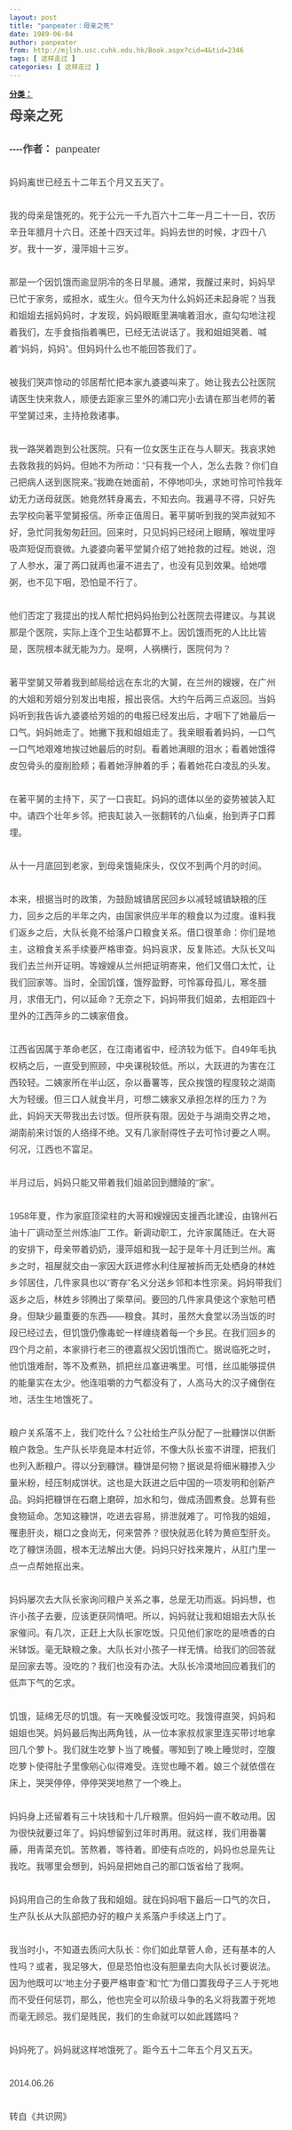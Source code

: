 ```yaml
---
layout: post
title: "panpeater：母亲之死"
date: 1989-06-04
author: panpeater
from: http://mjlsh.usc.cuhk.edu.hk/Book.aspx?cid=4&tid=2346
tags: [ 这样走过 ]
categories: [ 这样走过 ]
---
```


<div style="margin: 15px 10px 10px 0px;">
 <div>
  <span id="ctl00_ContentPlaceHolder1_chapter1_SubjectLabel" style="font-weight:bold;text-decoration:underline;">
   分类：
  </span>
 </div>
 <p style="margin: 0px; padding: 15px 0px; line-height: 30px; color: rgb(69, 65, 65); font-family: 'Microsoft Yahei', Heiti, arial, helvetica, sans-serif;">
  <font size="5">
   <b>
    母亲之死
   </b>
  </font>
 </p>
 <p style="margin: 0px; padding: 15px 0px; line-height: 30px; color: rgb(69, 65, 65); font-family: 'Microsoft Yahei', Heiti, arial, helvetica, sans-serif;">
  <font size="4">
   <b>
    ----作者：
   </b>
   <span style="text-align: center;">
    panpeater
   </span>
  </font>
 </p>
 <p style="margin: 0px; padding: 15px 0px; line-height: 30px; font-size: 16px; color: rgb(69, 65, 65); font-family: 'Microsoft Yahei', Heiti, arial, helvetica, sans-serif;">
  妈妈离世已经五十二年五个月又五天了。
 </p>
 <p style="margin: 0px; padding: 15px 0px; line-height: 30px; font-size: 16px; color: rgb(69, 65, 65); font-family: 'Microsoft Yahei', Heiti, arial, helvetica, sans-serif;">
  我的母亲是饿死的。死于公元一千九百六十二年一月二十一日，农历辛丑年腊月十六日。还差十四天过年。妈妈去世的时候，才四十八岁。我十一岁，漫萍姐十三岁。
 </p>
 <p style="margin: 0px; padding: 15px 0px; line-height: 30px; font-size: 16px; color: rgb(69, 65, 65); font-family: 'Microsoft Yahei', Heiti, arial, helvetica, sans-serif;">
  那是一个因饥饿而逾显阴冷的冬日早晨。通常，我醒过来时，妈妈早已忙于家务，或担水，或生火。但今天为什么妈妈还未起身呢？当我和姐姐去摇妈妈时，才发现，妈妈眼眶里满噙着泪水，直勾勾地注视着我们，左手食指指着嘴巴，已经无法说话了。我和姐姐哭着、喊着“妈妈，妈妈”。但妈妈什么也不能回答我们了。
 </p>
 <p style="margin: 0px; padding: 15px 0px; line-height: 30px; font-size: 16px; color: rgb(69, 65, 65); font-family: 'Microsoft Yahei', Heiti, arial, helvetica, sans-serif;">
  被我们哭声惊动的邻居帮忙把本家九婆婆叫来了。她让我去公社医院请医生快来救人，顺便去距家三里外的浦口完小去请在那当老师的著平堂舅过来，主持抢救诸事。
 </p>
 <p style="margin: 0px; padding: 15px 0px; line-height: 30px; font-size: 16px; color: rgb(69, 65, 65); font-family: 'Microsoft Yahei', Heiti, arial, helvetica, sans-serif;">
  我一路哭着跑到公社医院。只有一位女医生正在与人聊天。我哀求她去救救我的妈妈。但她不为所动：“只有我一个人，怎么去救？你们自己把病人送到医院来。”我跪在她面前，不停地叩头，求她可怜可怜我年幼无力送母就医。她竟然转身离去，不知去向。我遍寻不得，只好先去学校向著平堂舅报信。所幸正值周日。著平舅听到我的哭声就知不好，急忙同我匆匆赶回。回来时，只见妈妈已经闭上眼睛，喉咙里呼吸声短促而衰微。九婆婆向著平堂舅介绍了她抢救的过程。她说，泡了人参水，灌了两口就再也灌不进去了，也没有见到效果。给她喂粥，也不见下咽，恐怕是不行了。
 </p>
 <p style="margin: 0px; padding: 15px 0px; line-height: 30px; font-size: 16px; color: rgb(69, 65, 65); font-family: 'Microsoft Yahei', Heiti, arial, helvetica, sans-serif;">
  他们否定了我提出的找人帮忙把妈妈抬到公社医院去得建议。与其说那是个医院，实际上连个卫生站都算不上。因饥饿而死的人比比皆是，医院根本就无能为力。是啊，人祸横行，医院何为？
 </p>
 <p style="margin: 0px; padding: 15px 0px; line-height: 30px; font-size: 16px; color: rgb(69, 65, 65); font-family: 'Microsoft Yahei', Heiti, arial, helvetica, sans-serif;">
  著平堂舅又带着我到邮局给远在东北的大舅，在兰州的嫂嫂，在广州的大姐和芳姐分别发出电报，报出丧信。大约午后两三点返回。当妈妈听到我告诉九婆婆给芳姐的的电报已经发出后，才咽下了她最后一口气。妈妈她走了。她撇下我和姐姐走了。我亲眼看着妈妈，一口气一口气地艰难地挨过她最后的时刻。看着她满眼的泪水；看着她饿得皮包骨头的廋削脸颊；看着她浮肿着的手；看着她花白凌乱的头发。
 </p>
 <p style="margin: 0px; padding: 15px 0px; line-height: 30px; font-size: 16px; color: rgb(69, 65, 65); font-family: 'Microsoft Yahei', Heiti, arial, helvetica, sans-serif;">
  在著平舅的主持下，买了一口丧缸。妈妈的遗体以坐的姿势被装入缸中。请四个壮年乡邻。把丧缸装入一张翻转的八仙桌，抬到弄子口葬埋。
 </p>
 <p style="margin: 0px; padding: 15px 0px; line-height: 30px; font-size: 16px; color: rgb(69, 65, 65); font-family: 'Microsoft Yahei', Heiti, arial, helvetica, sans-serif;">
  从十一月底回到老家，到母亲饿毙床头，仅仅不到两个月的时间。
 </p>
 <p style="margin: 0px; padding: 15px 0px; line-height: 30px; font-size: 16px; color: rgb(69, 65, 65); font-family: 'Microsoft Yahei', Heiti, arial, helvetica, sans-serif;">
  本来，根据当时的政策，为鼓励城镇居民回乡以减轻城镇缺粮的压力，回乡之后的半年之内，由国家供应半年的粮食以为过度。谁料我们返乡之后，大队长竟不给落户口粮食关系。借口很革命：你们是地主，这粮食关系手续要严格审查。妈妈哀求，反复陈述。大队长又叫我们去兰州开证明。等嫂嫂从兰州把证明寄来，他们又借口太忙，让我们回家等。当时，全国饥馑，饿殍盈野，可怜寡母孤儿，寒冬腊月，求借无门，何以延命？无奈之下，妈妈带我们姐弟，去相距四十里外的江西萍乡的二姨家借食。
 </p>
 <p style="margin: 0px; padding: 15px 0px; line-height: 30px; font-size: 16px; color: rgb(69, 65, 65); font-family: 'Microsoft Yahei', Heiti, arial, helvetica, sans-serif;">
  江西省因属于革命老区，在江南诸省中，经济较为低下。自49年毛执权柄之后，一直受到照顾，中央课税较低。所以，大跃进的为害在江西较轻。二姨家所在半山区，杂以番薯等，民众挨饿的程度较之湖南大为轻缓。但三口人就食半月，可想二姨家又承担怎样的压力？为此，妈妈天天带我出去讨饭。但所获有限。因处于与湖南交界之地，湖南前来讨饭的人络绎不绝。又有几家耐得性子去可怜讨要之人啊。何况，江西也不富足。
 </p>
 <p style="margin: 0px; padding: 15px 0px; line-height: 30px; font-size: 16px; color: rgb(69, 65, 65); font-family: 'Microsoft Yahei', Heiti, arial, helvetica, sans-serif;">
  半月过后，妈妈只能又带着我们姐弟回到醴陵的“家”。
 </p>
 <p style="margin: 0px; padding: 15px 0px; line-height: 30px; font-size: 16px; color: rgb(69, 65, 65); font-family: 'Microsoft Yahei', Heiti, arial, helvetica, sans-serif;">
  1958年夏，作为家庭顶梁柱的大哥和嫂嫂因支援西北建设，由锦州石油十厂调动至兰州炼油厂工作。新调动职工，允许家属随迁。在大哥的安排下，母亲带着奶奶，漫萍姐和我一起于是年十月迁到兰州。离乡之时，祖屋就交由一家因大跃进修水利住屋被拆而无处栖身的林姓乡邻居住，几件家具也以“寄存”名义分送乡邻和本性宗亲。妈妈带我们返乡之后，林姓乡邻腾出了柴草间。要回的几件家具使这个家勉可栖身。但缺少最重要的东西——粮食。其时，虽然大食堂以汤当饭的时段已经过去，但饥饿仍像毒蛇一样缠绕着每一个乡民。在我们回乡的四个月之前，本家排行老三的德嘉叔父因饥饿而亡。据说临死之时，他饥饿难耐，等不及煮熟，抓把丝瓜塞进嘴里。可惜，丝瓜能够提供的能量实在太少。他连咀嚼的力气都没有了，人高马大的汉子瘫倒在地，活生生地饿死了。
 </p>
 <p style="margin: 0px; padding: 15px 0px; line-height: 30px; font-size: 16px; color: rgb(69, 65, 65); font-family: 'Microsoft Yahei', Heiti, arial, helvetica, sans-serif;">
  粮户关系落不上，我们吃什么？公社给生产队分配了一批糠饼以供断粮户救急。生产队长毕竟是本村近邻，不像大队长蛮不讲理，把我们也列入断粮户。得以分到糠饼。糠饼是何物？据说是将细米糠掺入少量米粉，经压制成饼状。这也是大跃进之后中国的一项发明和创新产品。妈妈把糠饼在石磨上磨碎，加水和匀，做成汤圆煮食。总算有些食物延命。怎知这糠饼，吃进去容易，排泄就难了。可怜我的姐姐，罹患肝炎，糊口之食尚无，何来营养？很快就恶化转为黄疸型肝炎。吃了糠饼汤圆，根本无法解出大便。妈妈只好找来篾片，从肛门里一点一点帮她抠出来。
 </p>
 <p style="margin: 0px; padding: 15px 0px; line-height: 30px; font-size: 16px; color: rgb(69, 65, 65); font-family: 'Microsoft Yahei', Heiti, arial, helvetica, sans-serif;">
  妈妈屡次去大队长家询问粮户关系之事，总是无功而返。妈妈想，也许小孩子去要，应该更获同情吧。所以，妈妈就让我和姐姐去大队长家催问。有几次，正赶上大队长家吃饭。只见他们家吃的是喷香的白米钵饭。毫无缺粮之象。大队长对小孩子一样无情。给我们的回答就是回家去等。没吃的？我们也没有办法。大队长冷漠地回应着我们的低声下气的乞求。
 </p>
 <p style="margin: 0px; padding: 15px 0px; line-height: 30px; font-size: 16px; color: rgb(69, 65, 65); font-family: 'Microsoft Yahei', Heiti, arial, helvetica, sans-serif;">
  饥饿，延绵无尽的饥饿。有一天晚餐没饭可吃。我饿得直哭，妈妈和姐姐也哭。妈妈最后掏出两角钱，从一位本家叔叔家里连买带讨地拿回几个萝卜。我们就生吃萝卜当了晚餐。哪知到了晚上睡觉时，空腹吃萝卜使得肚子里像剜心似得难受。连觉也睡不着。娘三个就依偎在床上，哭哭停停，停停哭哭地熬了一个晚上。
 </p>
 <p style="margin: 0px; padding: 15px 0px; line-height: 30px; font-size: 16px; color: rgb(69, 65, 65); font-family: 'Microsoft Yahei', Heiti, arial, helvetica, sans-serif;">
  妈妈身上还留着有三十块钱和十几斤粮票。但妈妈一直不敢动用。因为很快就要过年了。妈妈想留到过年时再用。就这样，我们用番薯藤，用青菜充饥。苦熬着，等待着。即使有点吃的，妈妈也总是先让我吃。我哪里会想到，妈妈是把她自己的那口饭省给了我啊。
 </p>
 <p style="margin: 0px; padding: 15px 0px; line-height: 30px; font-size: 16px; color: rgb(69, 65, 65); font-family: 'Microsoft Yahei', Heiti, arial, helvetica, sans-serif;">
  妈妈用自己的生命救了我和姐姐。就在妈妈咽下最后一口气的次日，生产队长从大队部把办好的粮户关系落户手续送上门了。
 </p>
 <p style="margin: 0px; padding: 15px 0px; line-height: 30px; font-size: 16px; color: rgb(69, 65, 65); font-family: 'Microsoft Yahei', Heiti, arial, helvetica, sans-serif;">
  我当时小，不知道去质问大队长：你们如此草菅人命，还有基本的人性吗？或者，我足够大，但是恐怕也没有胆量去向大队长讨要说法。因为他既可以“地主分子要严格审查”和“忙”为借口置我母子三人于死地而不受任何惩罚，那么，他也完全可以阶级斗争的名义将我置于死地而毫无顾忌。我们是贱民，我们的生命就可以如此践踏吗？
 </p>
 <p style="margin: 0px; padding: 15px 0px; line-height: 30px; font-size: 16px; color: rgb(69, 65, 65); font-family: 'Microsoft Yahei', Heiti, arial, helvetica, sans-serif;">
  妈妈死了。妈妈就这样地饿死了。距今五十二年五个月又五天。
 </p>
 <p style="margin: 0px; padding: 15px 0px; line-height: 30px; font-size: 16px; color: rgb(69, 65, 65); font-family: 'Microsoft Yahei', Heiti, arial, helvetica, sans-serif;">
  2014.06.26
 </p>
 <p style="margin: 0px; padding: 15px 0px; line-height: 30px; font-size: 16px; color: rgb(69, 65, 65); font-family: 'Microsoft Yahei', Heiti, arial, helvetica, sans-serif;">
  转自《共识网》
 </p>
</div>

